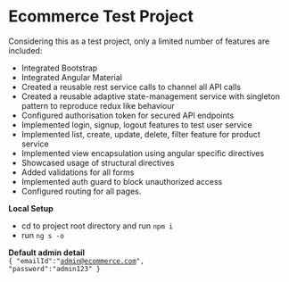 <h1>Ecommerce Test Project</h1>

Considering this as a test project, only a limited number of features are included:
<br/>
<ul>
<li>Integrated Bootstrap</li>
<li>Integrated Angular Material</li>
<li>Created a reusable rest service calls to channel all API calls</li>
<li>Created a reusable adaptive state-management service with singleton pattern to reproduce redux like behaviour</li>
<li>Configured authorisation token for secured API endpoints</li>
<li>Implemented login, signup, logout features to test user service</li>
<li>Implemented list, create, update, delete, filter feature for product service</li>
<li>Implemented view encapsulation using angular specific directives</li>
<li>Showcased usage of structural directives</li>
<li>Added validations for all forms</li>
<li>Implemented auth guard to block unauthorized access</li>
<li>Configured routing for all pages.</li>
</ul>


**Local Setup**
<ul>
<li>cd to project root directory and run <code>npm i</code> </li>
<li>run <code>ng s -o</code></li>
</ul>

**Default admin detail**<br/>
<code>{
    "emailId":"admin@ecommerce.com",
    "password":"admin123"
}</code>